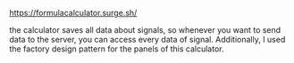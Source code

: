 https://formulacalculator.surge.sh/

the calculator saves all data about signals, so whenever you want to send data to the server, you can access every data of signal.
Additionally, I used the factory design pattern for the panels of this calculator.

